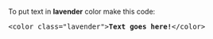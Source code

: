 To put text in <b>lavender</b> color make this code:
<pre>&lt;color class="lavender"&gt;<b>Text goes here!</b>&lt;/color&gt;</pre>
